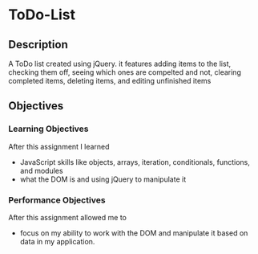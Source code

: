 # ToDo-List

## Description

A ToDo list created using jQuery. it features adding items to the list, checking them off, seeing which ones are compelted and not, clearing completed items, deleting items, and editing unfinished items
## Objectives

### Learning Objectives

After this assignment I learned
* JavaScript skills like objects, arrays, iteration, conditionals, functions, and modules
* what the DOM is and using jQuery to manipulate it

### Performance Objectives

After this assignment allowed me to 
* focus on my ability to work with the DOM and manipulate it based on data in my application.

